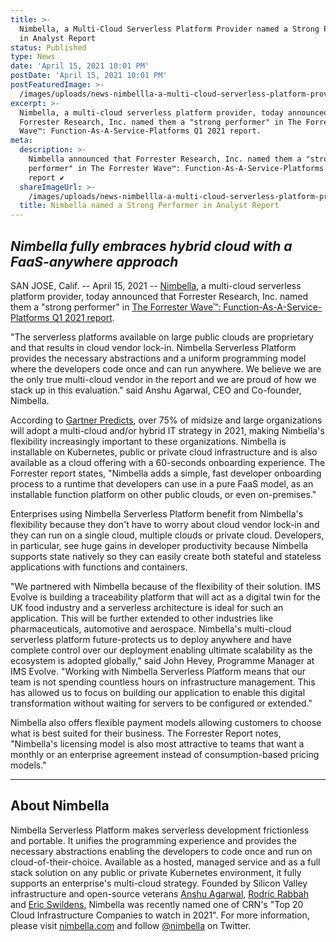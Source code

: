 ```yaml
---
title: >-
  Nimbella, a Multi-Cloud Serverless Platform Provider named a Strong Performer
  in Analyst Report
status: Published
type: News
date: 'April 15, 2021 10:01 PM'
postDate: 'April 15, 2021 10:01 PM'
postFeaturedImage: >-
  /images/uploads/news-nimbellla-a-multi-cloud-serverless-platform-provider-named-a-strong-performer-in-analyst-report.jpg
excerpt: >-
  Nimbella, a multi-cloud serverless platform provider, today announced that
  Forrester Research, Inc. named them a "strong performer" in The Forrester
  Wave™: Function-As-A-Service-Platforms Q1 2021 report. 
meta:
  description: >-
    Nimbella announced that Forrester Research, Inc. named them a "strong
    performer" in The Forrester Wave™: Function-As-A-Service-Platforms Q1 2021
    report ✔
  shareImageUrl: >-
    /images/uploads/news-nimbellla-a-multi-cloud-serverless-platform-provider-named-a-strong-performer-in-analyst-report.jpg
  title: Nimbella named a Strong Performer in Analyst Report
---
```

## _Nimbella fully embraces hybrid cloud with a FaaS-anywhere approach_

SAN JOSE, Calif. -- April 15, 2021 -- [Nimbella](https://nimbella.com), a multi-cloud serverless platform provider, today announced that Forrester Research, Inc. named them a "strong performer" in [The Forrester Wave™: Function-As-A-Service-Platforms Q1 2021 report](https://nimbella.com/forrester-report). 

"The serverless platforms available on large public clouds are proprietary and that results in cloud vendor lock-in.  Nimbella Serverless Platform provides the necessary abstractions and a uniform programming model where the developers code once and can run anywhere. We believe we are the only true multi-cloud vendor in the report and we are proud of how we stack up in this evaluation."  said Anshu Agarwal, CEO and Co-founder, Nimbella. 

According to [Gartner Predicts](https://www.gartner.com/en/conferences/apac/infrastructure-operations-cloud-india/featured-topics/cloud), over 75% of midsize and large organizations will adopt a multi-cloud and/or hybrid IT strategy in 2021, making Nimbella's flexibility increasingly important to these organizations. Nimbella is installable on Kubernetes, public or private cloud infrastructure and is also available as a cloud offering with a 60-seconds onboarding experience. The Forrester report states, "Nimbella adds a simple, fast developer onboarding process to a runtime that developers can use in a pure FaaS model, as an installable function platform on other public clouds, or even on-premises."

Enterprises using Nimbella Serverless Platform benefit from Nimbella's flexibility because they don't have to worry about cloud vendor lock-in and they can run on a single cloud, multiple clouds or private cloud. Developers, in particular, see huge gains in developer productivity because Nimbella supports state natively so they can easily create both stateful and stateless applications with functions and containers. 

"We partnered with Nimbella because of the flexibility of their solution. IMS Evolve is building a traceability platform that will act as a digital twin for the UK food industry and a serverless architecture is ideal for such an application. This will be further extended to other industries like pharmaceuticals, automotive and aerospace. Nimbella's multi-cloud serverless platform future-protects us to deploy anywhere and have complete control over our deployment enabling ultimate scalability as the ecosystem is adopted globally," said John Hevey, Programme Manager at IMS Evolve. "Working with Nimbella Serverless Platform means that our team is not spending countless hours on infrastructure management. This has allowed us to focus on building our application to enable this digital transformation without waiting for servers to be configured or extended."

Nimbella also offers flexible payment models allowing customers to choose what is best suited for their business. The Forrester Report notes, "Nimbella's licensing model is also most attractive to teams that want a monthly or an enterprise agreement instead of consumption-based pricing models."

- - -

## About Nimbella 

Nimbella Serverless Platform makes serverless development frictionless and portable. It unifies the programming experience and provides the necessary abstractions enabling the developers to code once and run on cloud-of-their-choice. Available as a hosted, managed service and as a full stack solution on any public or private Kubernetes environment, it fully supports an enterprise's multi-cloud strategy. Founded by Silicon Valley infrastructure and open-source veterans [Anshu Agarwal](https://www.linkedin.com/in/anshuagarwal), [Rodric Rabbah](https://www.linkedin.com/in/rodric) and  [Eric Swildens](https://www.linkedin.com/in/eric-swildens), Nimbella was recently named one of CRN's "Top 20 Cloud Infrastructure Companies to watch in 2021". For more information, please visit [nimbella.com](http://nimbella.com) and follow [@nimbella](https://twitter.com/nimbella) on Twitter.
